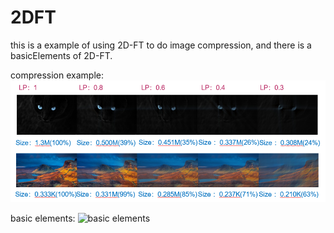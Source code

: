 # 2DFT
this is a example of using 2D-FT to do image compression,
and there is a basicElements of 2D-FT.

compression example:
![compression image](https://github.com/xychen5/2DFFT/blob/master/compression.PNG)

basic elements:
![basic elements](https://github.com/xychen5/2DFFT/blob/master/basicElements_2DFFT.m)

